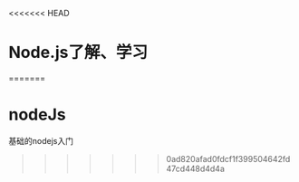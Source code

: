 <<<<<<< HEAD
# Node.js了解、学习
=======
# nodeJs
基础的nodejs入门
>>>>>>> 0ad820afad0fdcf1f399504642fd47cd448d4d4a
